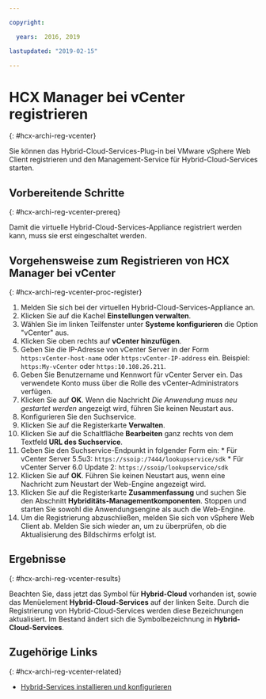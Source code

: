```yaml
---

copyright:

  years:  2016, 2019

lastupdated: "2019-02-15"

---
```

# HCX Manager bei vCenter registrieren
{: #hcx-archi-reg-vcenter}

Sie können das Hybrid-Cloud-Services-Plug-in bei VMware vSphere Web Client registrieren und den Management-Service für Hybrid-Cloud-Services starten.

## Vorbereitende Schritte
{: #hcx-archi-reg-vcenter-prereq}

Damit die virtuelle Hybrid-Cloud-Services-Appliance registriert werden kann, muss sie erst eingeschaltet werden.

## Vorgehensweise zum Registrieren von HCX Manager bei vCenter
{: #hcx-archi-reg-vcenter-proc-register}

1. Melden Sie sich bei der virtuellen Hybrid-Cloud-Services-Appliance an.
2. Klicken Sie auf die Kachel **Einstellungen verwalten**.
  1. Wählen Sie im linken Teilfenster unter **Systeme konfigurieren** die Option "vCenter" aus.
  2. Klicken Sie oben rechts auf **vCenter hinzufügen**.
  3. Geben Sie die IP-Adresse von vCenter Server in der Form `https:vCenter-host-name` oder `https:vCenter-IP-address` ein. Beispiel: `https:My-vCenter` oder `https:10.108.26.211`.
  4. Geben Sie Benutzername und Kennwort für vCenter Server ein. Das verwendete Konto muss über die Rolle des vCenter-Administrators verfügen.
  5. Klicken Sie auf **OK**. Wenn die Nachricht _Die Anwendung muss neu gestartet werden_ angezeigt wird, führen Sie keinen Neustart aus.
3. Konfigurieren Sie den Suchservice.
  1. Klicken Sie auf die Registerkarte **Verwalten**.
  2. Klicken Sie auf die Schaltfläche **Bearbeiten** ganz rechts von dem Textfeld **URL des Suchservice**.
  3. Geben Sie den Suchservice-Endpunkt in folgender Form ein:
    * Für vCenter Server 5.5u3: `https://ssoip:/7444/lookupservice/sdk`
    * Für vCenter Server 6.0 Update 2: `https://ssoip/lookupservice/sdk`
  4. Klicken Sie auf **OK**. Führen Sie keinen Neustart aus, wenn eine Nachricht zum Neustart der Web-Engine angezeigt wird.
4. Klicken Sie auf die Registerkarte **Zusammenfassung** und suchen Sie den Abschnitt **Hybriditäts-Managementkomponenten**. Stoppen und starten Sie sowohl die Anwendungsengine als auch die Web-Engine.
5. Um die Registrierung abzuschließen, melden Sie sich von vSphere Web Client ab. Melden Sie sich wieder an, um zu überprüfen, ob die Aktualisierung des Bildschirms erfolgt ist.

## Ergebnisse
{: #hcx-archi-reg-vcenter-results}

Beachten Sie, dass jetzt das Symbol für **Hybrid-Cloud** vorhanden ist, sowie das Menüelement **Hybrid-Cloud-Services** auf der linken Seite. Durch die Registrierung von Hybrid-Cloud-Services werden diese Bezeichnungen aktualisiert. Im Bestand ändert sich die Symbolbezeichnung in **Hybrid-Cloud-Services**.

## Zugehörige Links
{: #hcx-archi-reg-vcenter-related}

* [Hybrid-Services installieren und konfigurieren](/docs/services/vmwaresolutions/archiref/hcx-archi?topic=vmware-solutions-hcx-archi-install-cfg-hybrid)
